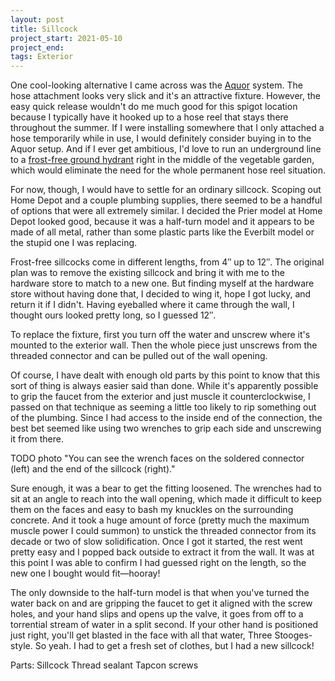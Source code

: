 ```yaml
---
layout: post
title: Sillcock
project_start: 2021-05-10
project_end:
tags: Exterior
---
```




One cool-looking alternative I came across was the [Aquor](https://aquorwatersystems.com/) system.
The hose attachment looks very slick and it's an attractive fixture.
However, the easy quick release wouldn't do me much good for this spigot location because I typically have it hooked up to a hose reel that stays there throughout the summer.
If I were installing somewhere that I only attached a hose temporarily while in use, I would definitely consider buying in to the Aquor setup.
And if I ever get ambitious, I'd love to run an underground line to a [frost-free ground hydrant](https://aquorwatersystems.com/shop/ground-hydrant-v1/) right in the middle of the vegetable garden, which would eliminate the need for the whole permanent hose reel situation.

For now, though, I would have to settle for an ordinary sillcock.
Scoping out Home Depot and a couple plumbing supplies, there seemed to be a handful of options that were all extremely similar.
I decided the Prier model at Home Depot looked good, because it was a half-turn model and it appears to be made of all metal, rather than some plastic parts like the Everbilt model or the stupid one I was replacing.

Frost-free sillcocks come in different lengths, from 4″ up to 12″.
The original plan was to remove the existing sillcock and bring it with me to the hardware store to match to a new one.
But finding myself at the hardware store without having done that, I decided to wing it, hope I got lucky, and return it if I didn't.
Having eyeballed where it came through the wall, I thought ours looked pretty long, so I guessed 12″.

To replace the fixture, first you turn off the water and unscrew where it's mounted to the exterior wall.
Then the whole piece just unscrews from the threaded connector and can be pulled out of the wall opening.

Of course, I have dealt with enough old parts by this point to know that this sort of thing is always easier said than done.
While it's apparently possible to grip the faucet from the exterior and just muscle it counterclockwise, I passed on that technique as seeming a little too likely to rip something out of the plumbing.
Since I had access to the inside end of the connection, the best bet seemed like using two wrenches to grip each side and unscrewing it from there.

TODO photo "You can see the wrench faces on the soldered connector (left) and the end of the sillcock (right)."

Sure enough, it was a bear to get the fitting loosened.
The wrenches had to sit at an angle to reach into the wall opening, which made it difficult to keep them on the faces and easy to bash my knuckles on the surrounding concrete.
And it took a huge amount of force (pretty much the maximum muscle power I could summon) to unstick the threaded connector from its decade or two of slow solidification.
Once I got it started, the rest went pretty easy and I popped back outside to extract it from the wall.
It was at this point I was able to confirm I had guessed right on the length, so the new one I bought would fit—hooray!



The only downside to the half-turn model is that when you've turned the water back on and are gripping the faucet to get it aligned with the screw holes, and your hand slips and opens up the valve, it goes from off to a torrential stream of water in a split second.
If your other hand is positioned just right, you'll get blasted in the face with all that water, Three Stooges-style.
So yeah.
I had to get a fresh set of clothes, but I had a new sillcock!



Parts:
Sillcock
Thread sealant
Tapcon screws
